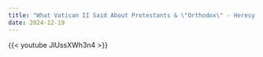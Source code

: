 ```yaml
---
title: "What Vatican II Said About Protestants & \"Orthodox\" - Heresy Refuted In 5 Minutes"
date: 2024-12-19
---
```


{{< youtube JlUssXWh3n4 >}}
